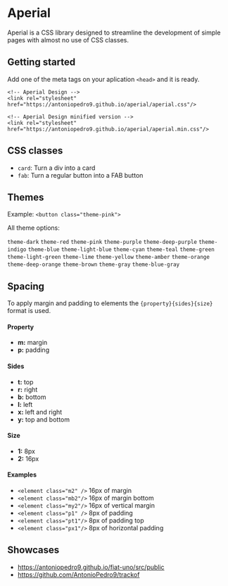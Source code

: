 # Aperial

Aperial is a CSS library designed to streamline the development of simple pages with almost no use of CSS classes.

## Getting started

Add one of the meta tags on your aplication `<head>` and it is ready.

```
<!-- Aperial Design -->
<link rel="stylesheet" href="https://antoniopedro9.github.io/aperial/aperial.css"/>
```

```
<!-- Aperial Design minified version -->
<link rel="stylesheet" href="https://antoniopedro9.github.io/aperial/aperial.min.css"/>
```

## CSS classes

- `card`: Turn a div into a card
- `fab`: Turn a regular button into a FAB button

## Themes

Example: `<button class="theme-pink">`

All theme options:

`theme-dark`
`theme-red`
`theme-pink`
`theme-purple`
`theme-deep-purple`
`theme-indigo`
`theme-blue`
`theme-light-blue`
`theme-cyan`
`theme-teal`
`theme-green`
`theme-light-green`
`theme-lime`
`theme-yellow`
`theme-amber`
`theme-orange`
`theme-deep-orange`
`theme-brown`
`theme-gray`
`theme-blue-gray`

## Spacing

To apply margin and padding to elements the `{property}{sides}{size}` format is used.

#### Property

- **m:** margin
- **p:** padding

#### Sides

- **t:** top
- **r:** right
- **b:** bottom
- **l:** left
- **x:** left and right
- **y:** top and bottom

#### Size

- **1:** 8px
- **2:** 16px

#### Examples

- `<element class="m2" />` 16px of margin
- `<element class="mb2"/>` 16px of margin bottom
- `<element class="my2"/>` 16px of vertical margin
- `<element class="p1" />` 8px of padding
- `<element class="pt1"/>` 8px of padding top
- `<element class="px1"/>` 8px of horizontal padding

## Showcases

- https://antoniopedro9.github.io/fiat-uno/src/public
- https://github.com/AntonioPedro9/trackof

